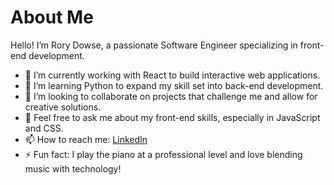 # About Me

Hello! I’m Rory Dowse, a passionate Software Engineer specializing in front-end development.

- 🔭 I’m currently working with React to build interactive web applications.
- 🌱 I’m learning Python to expand my skill set into back-end development.
- 👯 I’m looking to collaborate on projects that challenge me and allow for creative solutions.
- 💬 Feel free to ask me about my front-end skills, especially in JavaScript and CSS.
- 📫 How to reach me: <a href="https://www.linkedin.com/in/rorydowse/" target="_blank">LinkedIn</a>
- ⚡ Fun fact: I play the piano at a professional level and love blending music with technology!

